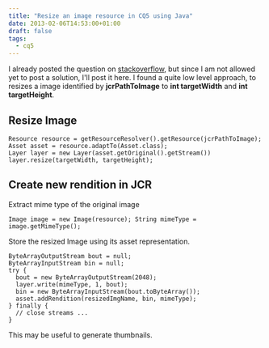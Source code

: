 ```yaml
---
title: "Resize an image resource in CQ5 using Java"
date: 2013-02-06T14:53:00+01:00
draft: false
tags: 
  - cq5
---
```


I already posted the question on [stackoverflow](http://stackoverflow.com/questions/14726485/resize-an-image-resource-in-cq5), 
but since I am not allowed yet to post a solution, I'll post it here.  I found a quite low level approach, to resizes a 
image identified by **jcrPathToImage** to **int targetWidth** and **int targetHeight**.   

## Resize Image
```
Resource resource = getResourceResolver().getResource(jcrPathToImage); 
Asset asset = resource.adaptTo(Asset.class); 
Layer layer = new Layer(asset.getOriginal().getStream()) layer.resize(targetWidth, targetHeight); 
```  

## Create new rendition in JCR

Extract mime type of the original image
```
Image image = new Image(resource); String mimeType = image.getMimeType(); 
```

Store the resized Image using its asset representation.
```
ByteArrayOutputStream bout = null;
ByteArrayInputStream bin = null;
try {
  bout = new ByteArrayOutputStream(2048);
  layer.write(mimeType, 1, bout);
  bin = new ByteArrayInputStream(bout.toByteArray());
  asset.addRendition(resizedImgName, bin, mimeType);
} finally {
  // close streams ...
}
``` 
This may be useful to generate thumbnails.

